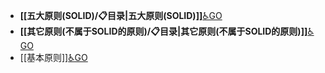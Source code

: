- **[[五大原则(SOLID)/📋目录|五大原则(SOLID)]]**[♿GO](./五大原则(SOLID)/📋目录.md)
- **[[其它原则(不属于SOLID的原则)/📋目录|其它原则(不属于SOLID的原则)]]**[♿GO](./其它原则(不属于SOLID的原则)/📋目录.md)
- [[基本原则]][♿GO](https://github.com/FourteenD/Note/blob/main/技术/设计模式/基本原则/基本原则.md)
